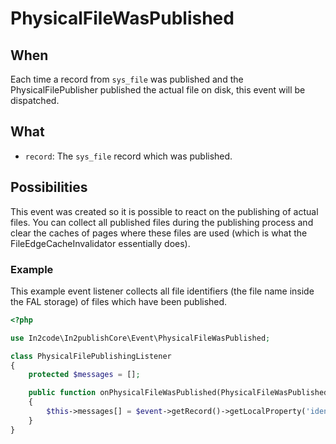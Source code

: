 # PhysicalFileWasPublished

## When

Each time a record from `sys_file` was published and the PhysicalFilePublisher published the actual file on disk, this
event will be dispatched.

## What

* `record`: The `sys_file` record which was published.

## Possibilities

This event was created so it is possible to react on the publishing of actual files. You can collect all published files
during the publishing process and clear the caches of pages where these files are used (which is what the
FileEdgeCacheInvalidator essentially does).

### Example

This example event listener collects all file identifiers (the file name inside the FAL storage) of files which have
been published.

```php
<?php

use In2code\In2publishCore\Event\PhysicalFileWasPublished;

class PhysicalFilePublishingListener
{
    protected $messages = [];

    public function onPhysicalFileWasPublished(PhysicalFileWasPublished $event): void
    {
        $this->messages[] = $event->getRecord()->getLocalProperty('identifier') . ' was published';
    }
}

```
